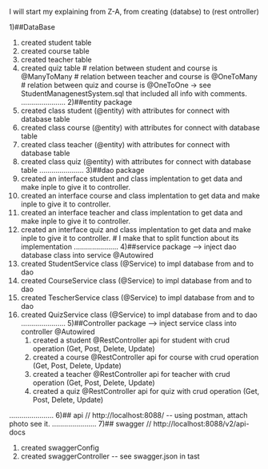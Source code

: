 I will start my explaining from Z-A, from creating (databse) to (rest ontroller)

1)##DataBase 
   1) created student table
   2) created course table
   3) created teacher table
   4) created quiz table
     # relation between student and course is @ManyToMany 
     # relation between teacher and course is @OneToMany 
     # relation between quiz and course is @OneToOne
-> see StudentManagenestSystem.sql that included all info with comments.
......................
2)##entity package
   1) created class student (@entity) with attributes for connect with database table
   2) created class course (@entity) with attributes for connect with database table
   3) created class teacher (@entity) with attributes for connect with database table
   4) created class quiz (@entity) with attributes for connect with database table 
......................
3)##dao package
  1) created an interface student and class implentation to get data and make inple to give it to controller.
  2) created an interface course and class implentation to get data and make inple to give it to controller.
  3) created an interface teacher and class implentation to get data and make inple to give it to controller.
  4) created an interface quiz and class implentation to get data and make inple to give it to controller.
    # I make that to split function about its implementation
......................
4)##service package
   --> inject dao database class into service @Autowired
  1) created StudentService class (@Service) to impl database from and to dao
  2) created CourseService class (@Service) to impl database from and to dao
  3) created TescherService class (@Service) to impl database from and to dao
  4) created QuizService class (@Service) to impl database from and to dao 
......................
5)##Controller package
  --> inject service class into controller @Autowired
     1) created a student @RestController api for student with crud operation (Get, Post, Delete, Update)
     2) created a course @RestController api for course with crud operation (Get, Post, Delete, Update)
     3) created a teacher @RestController api for teacher with crud operation (Get, Post, Delete, Update)
     4) created a quiz @RestController api for quiz with crud operation (Get, Post, Delete, Update)
     
......................
6)## api 
   // http://localhost:8088/
  -- using postman, attach photo see it.
......................
7)## swagger
  // http://localhost:8088/v2/api-docs
  1) created swaggerConfig
  2) created swaggerController
-- see swagger.json in tast

